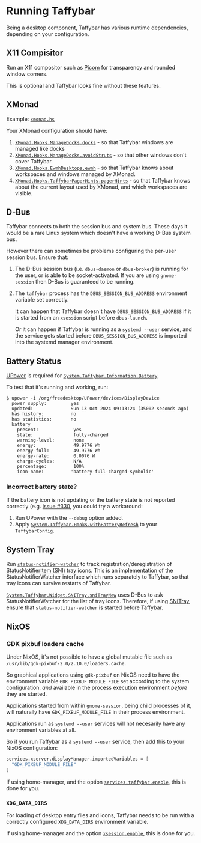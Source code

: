 # Running Taffybar

Being a desktop component, Taffybar has various runtime dependencies,
depending on your configuration.

## X11 Compisitor

Run an X11 compositor such as [Picom][] for transparency and rounded
window corners.

This is optional and Taffybar looks fine without these features.

[Picom]: https://picom.app/

## XMonad

Example: [`xmonad.hs`](https://github.com/taffybar/taffybar/blob/master/example/xmonad.hs)

Your XMonad configuration should have:
1. [`XMonad.Hooks.ManageDocks.docks`][ManageDocks] - so that Taffybar windows are managed like docks
2. [`XMonad.Hooks.ManageDocks.avoidStruts`][ManageDocks] - so that other windows don't cover Taffybar.
1. [`XMonad.Hooks.EwmhDesktops.ewmh`][EwmhDesktops] - so that Taffybar knows about workspaces and windows managed by XMonad.
2. [`XMonad.Hooks.TaffybarPagerHints.pagerHints`][TaffybarPagerHints] - so that Taffybar knows about the current layout used by XMonad, and which workspaces are visible.

[ManageDocks]: https://hackage.haskell.org/package/xmonad-contrib/docs/XMonad-Hooks-ManageDocks.html
[EwmhDesktops]: https://hackage.haskell.org/package/xmonad-contrib/docs/XMonad-Hooks-EwmhDesktops.html
[TaffybarPagerHints]: https://hackage.haskell.org/package/xmonad-contrib/docs/XMonad-Hooks-TaffybarPagerHints.html

## D-Bus

Taffybar connects to both the session bus and system bus. These days
it would be a rare Linux system which doesn't have a working D-Bus
system bus.

However there can sometimes be problems configuring the per-user
session bus. Ensure that:

1. The D-Bus session bus (i.e. `dbus-daemon` or `dbus-broker`) is
   running for the user, or is able to be socket-activated. If you are
   using `gnome-session` then D-Bus is guaranteed to be running.

2. The `taffybar` process has the `DBUS_SESSION_BUS_ADDRESS`
   environment variable set correctly.
   
   It can happen that Taffybar doesn't have `DBUS_SESSION_BUS_ADDRESS`
   if it is started from an `xsession` script before `dbus-launch`.
   
   Or it can happen if Taffybar is running as a `systemd --user`
   service, and the service gets started before
   `DBUS_SESSION_BUS_ADDRESS` is imported into the systemd manager
   environment.

## Battery Status

[UPower][] is required for [`System.Taffybar.Information.Battery`][Battery].

To test that it's running and working, run:

```
$ upower -i /org/freedesktop/UPower/devices/DisplayDevice
  power supply:         yes
  updated:              Sun 13 Oct 2024 09:13:24 (35002 seconds ago)
  has history:          no
  has statistics:       no
  battery
    present:             yes
    state:               fully-charged
    warning-level:       none
    energy:              49.9776 Wh
    energy-full:         49.9776 Wh
    energy-rate:         0.0076 W
    charge-cycles:       N/A
    percentage:          100%
    icon-name:          'battery-full-charged-symbolic'
```

### Incorrect battery state?

If the battery icon is not updating or the battery state is not reported
correctly (e.g. [issue #330](https://github.com/taffybar/taffybar/issues/330),
you could try a workaround:

1. Run UPower with the `--debug` option added.
2. Apply [`System.Taffybar.Hooks.withBatteryRefresh`][withBatteryRefresh]
   to your `TaffybarConfig`.

[Battery]: https://hackage.haskell.org/package/taffybar/docs/System-Taffybar-Information-Battery.html
[withBatteryRefresh]: https://hackage.haskell.org/package/taffybar-4.0.2/docs/System-Taffybar-Hooks.html#v:withBatteryRefresh
[UPower]: https://upower.freedesktop.org/

## System Tray

Run [`status-notifier-watcher`](https://github.com/taffybar/status-notifier-item)
to track registration/deregistration of [StatusNotifierItem (SNI)][sni]
tray icons. This is an implementation of the StatusNotifierWatcher
interface which runs separately to Taffybar, so that tray icons can
survive restarts of Taffybar.

[`System.Taffybar.Widget.SNITray.sniTrayNew`][SNITray] uses D-Bus to ask
StatusNotifierWatcher for the list of tray icons. Therefore, if using
[SNITray][], ensure that `status-notifier-watcher` is started before
Taffybar.

[sni]: https://www.freedesktop.org/wiki/Specifications/StatusNotifierItem/
[SNITray]: https://hackage.haskell.org/package/taffybar/docs/System-Taffybar-Widget-SNITray.html

## NixOS

### GDK pixbuf loaders cache

Under NixOS, it's not possible to have a global mutable file such as
`/usr/lib/gdk-pixbuf-2.0/2.10.0/loaders.cache`.

So graphical applications using `gdk-pixbuf` on NixOS need to have the
environment variable `GDK_PIXBUF_MODULE_FILE` set according to the
system configuration. _and_ available in the process execution
environment _before_ they are started.

Applications started from within `gnome-session`, being child
processes of it, will naturally have `GDK_PIXBUF_MODULE_FILE` in their
process environment.

Applications run as `systemd --user` services will not necesarily have
any environment variables at all.

So if you run Taffybar as a `systemd --user` service, then add this to
your NixOS configuration:

```nix
services.xserver.displayManager.importedVariables = [
  "GDK_PIXBUF_MODULE_FILE"
]
```

If using home-manager, and the option [`services.taffybar.enable`](https://github.com/nix-community/home-manager/blob/master/modules/services/taffybar.nix),
this is done for you.

### `XDG_DATA_DIRS`

For loading of desktop entry files and icons, Taffybar needs to be run
with a correctly configured `XDG_DATA_DIRS` environment variable.

If using home-manager and the option [`xsession.enable`](https://github.com/nix-community/home-manager/blob/master/modules/xsession.nix), this is done for you.
